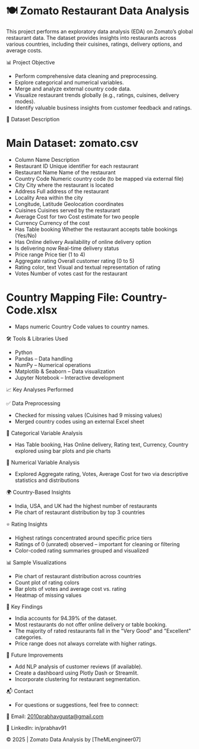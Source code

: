 # 🍽️ Zomato Restaurant Data Analysis

 This project performs an exploratory data analysis (EDA) on Zomato’s global restaurant data. The dataset provides insights into restaurants across various countries, including their cuisines, ratings, delivery 
 options, and average costs.

📊 Project Objective

* Perform comprehensive data cleaning and preprocessing.
* Explore categorical and numerical variables.
* Merge and analyze external country code data.
* Visualize restaurant trends globally (e.g., ratings, cuisines, delivery modes).
* Identify valuable business insights from customer feedback and ratings.

📁 Dataset Description

# Main Dataset: zomato.csv
* Column Name	Description
* Restaurant ID	Unique identifier for each restaurant
* Restaurant Name	Name of the restaurant
* Country Code	Numeric country code (to be mapped via external file)
* City	City where the restaurant is located
* Address	Full address of the restaurant
* Locality	Area within the city
* Longitude, Latitude	Geolocation coordinates
* Cuisines	Cuisines served by the restaurant
* Average Cost for two	Cost estimate for two people
* Currency	Currency of the cost
* Has Table booking	Whether the restaurant accepts table bookings (Yes/No)
* Has Online delivery	Availability of online delivery option
* Is delivering now	Real-time delivery status
* Price range	Price tier (1 to 4)
* Aggregate rating	Overall customer rating (0 to 5)
* Rating color, text	Visual and textual representation of rating
* Votes	Number of votes cast for the restaurant
# Country Mapping File: Country-Code.xlsx
* Maps numeric Country Code values to country names.

🛠️ Tools & Libraries Used
 
* Python
* Pandas – Data handling
* NumPy – Numerical operations
* Matplotlib & Seaborn – Data visualization
* Jupyter Notebook – Interactive development

📈 Key Analyses Performed

✅ Data Preprocessing

* Checked for missing values (Cuisines had 9 missing values)
* Merged country codes using an external Excel sheet

📌 Categorical Variable Analysis

 * Has Table booking, Has Online delivery, Rating text, Currency, Country explored using bar plots and pie charts

🔢 Numerical Variable Analysis

 * Explored Aggregate rating, Votes, Average Cost for two via descriptive statistics and distributions

🌍 Country-Based Insights

 * India, USA, and UK had the highest number of restaurants
 * Pie chart of restaurant distribution by top 3 countries

⭐ Rating Insights

 * Highest ratings concentrated around specific price tiers
 * Ratings of 0 (unrated) observed – important for cleaning or filtering
 * Color-coded rating summaries grouped and visualized

📊 Sample Visualizations

* Pie chart of restaurant distribution across countries
* Count plot of rating colors
* Bar plots of votes and average cost vs. rating
* Heatmap of missing values

🧠 Key Findings

* India accounts for 94.39% of the dataset.
* Most restaurants do not offer online delivery or table booking.
* The majority of rated restaurants fall in the "Very Good" and "Excellent" categories.
* Price range does not always correlate with higher ratings.


📌 Future Improvements

* Add NLP analysis of customer reviews (if available).
* Create a dashboard using Plotly Dash or Streamlit.
* Incorporate clustering for restaurant segmentation.

📬 Contact

* For questions or suggestions, feel free to connect:

📧 Email: 2010prabhavgupta@gmail.com

💼 LinkedIn: in/prabhav91

 © 2025 | Zomato Data Analysis by [TheMLengineer07]










